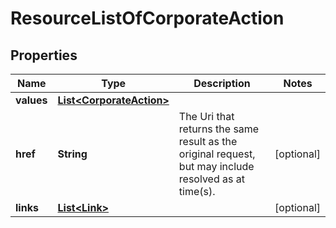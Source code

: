 
# ResourceListOfCorporateAction

## Properties
Name | Type | Description | Notes
------------ | ------------- | ------------- | -------------
**values** | [**List&lt;CorporateAction&gt;**](CorporateAction.md) |  | 
**href** | **String** | The Uri that returns the same result as the original request,  but may include resolved as at time(s). |  [optional]
**links** | [**List&lt;Link&gt;**](Link.md) |  |  [optional]



